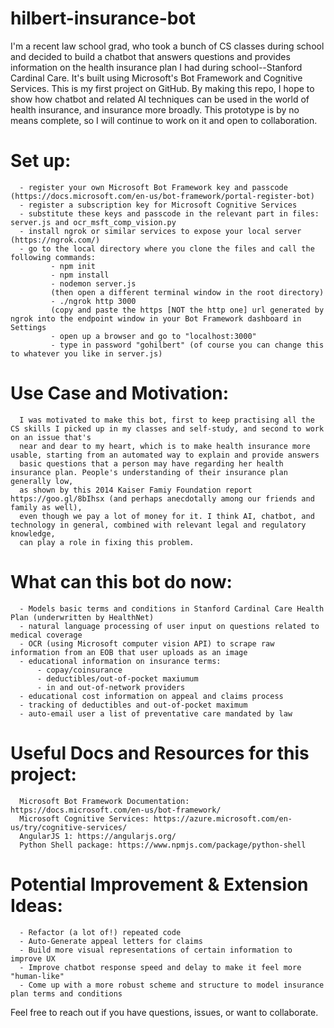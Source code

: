 # hilbert-insurance-bot
I'm a recent law school grad, who took a bunch of CS classes during school and decided to build a chatbot that answers questions 
and provides information on the health insurance plan I had during school--Stanford Cardinal Care. It's built using Microsoft's 
Bot Framework and Cognitive Services. This is my first project on GitHub. By making this repo, I hope to show how chatbot and related AI 
techniques can be used in the world of health insurance, and insurance more broadly. 
This prototype is by no means complete, so I will continue to work on it and open to collaboration.

# Set up:
      - register your own Microsoft Bot Framework key and passcode (https://docs.microsoft.com/en-us/bot-framework/portal-register-bot)
      - register a subscription key for Microsoft Cognitive Services
      - substitute these keys and passcode in the relevant part in files: server.js and ocr_msft_comp_vision.py
      - install ngrok or similar services to expose your local server (https://ngrok.com/)
      - go to the local directory where you clone the files and call the following commands:
             - npm init
             - npm install
             - nodemon server.js
             (then open a different terminal window in the root directory)
             - ./ngrok http 3000
             (copy and paste the https [NOT the http one] url generated by ngrok into the endpoint window in your Bot Framework dashboard in Settings
             - open up a browser and go to "localhost:3000"
             - type in password "gohilbert" (of course you can change this to whatever you like in server.js)

# Use Case and Motivation:
      
      I was motivated to make this bot, first to keep practising all the CS skills I picked up in my classes and self-study, and second to work on an issue that's 
      near and dear to my heart, which is to make health insurance more usable, starting from an automated way to explain and provide answers 
      basic questions that a person may have regarding her health insurance plan. People's understanding of their insurance plan generally low,
      as shown by this 2014 Kaiser Famiy Foundation report https://goo.gl/8bIhsx (and perhaps anecdotally among our friends and family as well), 
      even though we pay a lot of money for it. I think AI, chatbot, and technology in general, combined with relevant legal and regulatory knowledge,
      can play a role in fixing this problem.

# What can this bot do now:

      - Models basic terms and conditions in Stanford Cardinal Care Health Plan (underwritten by HealthNet)
      - natural language processing of user input on questions related to medical coverage
      - OCR (using Microsoft computer vision API) to scrape raw information from an EOB that user uploads as an image
      - educational information on insurance terms:
          - copay/coinsurance 
          - deductibles/out-of-pocket maxiumum
          - in and out-of-network providers 
      - educational cost information on appeal and claims process
      - tracking of deductibles and out-of-pocket maximum 
      - auto-email user a list of preventative care mandated by law

# Useful Docs and Resources for this project:

      Microsoft Bot Framework Documentation: https://docs.microsoft.com/en-us/bot-framework/
      Microsoft Cognitive Services: https://azure.microsoft.com/en-us/try/cognitive-services/
      AngularJS 1: https://angularjs.org/
      Python Shell package: https://www.npmjs.com/package/python-shell

# Potential Improvement & Extension Ideas:

      - Refactor (a lot of!) repeated code
      - Auto-Generate appeal letters for claims
      - Build more visual representations of certain information to improve UX
      - Improve chatbot response speed and delay to make it feel more "human-like"
      - Come up with a more robust scheme and structure to model insurance plan terms and conditions

Feel free to reach out if you have questions, issues, or want to collaborate.
